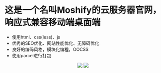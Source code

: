 # 这是一个名叫Moshify的云服务器官网，响应式兼容移动端桌面端
+ 使用html、css(less)、js  
+ 优秀的SEO优化、网站性能优化、无障碍优化  
+ 良好的编码风格，模块化编程，OOCSS  
+ 使用parcel进行打包  


<p align="center">
 <img src="https://github.com/jidonghao/moshify/blob/master/screenshot/screenshot-1.png?raw=true" />
   <img src="https://github.com/jidonghao/moshify/blob/master/screenshot/screenshot-2.png?raw=true" />
</p>
